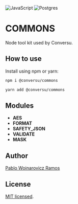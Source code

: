 ![JavaScript](https://img.shields.io/badge/javascript-%23323330.svg?style=for-the-badge&logo=javascript&logoColor=%23F7DF1E)
![Postgres](https://img.shields.io/badge/postgres-%23316192.svg?style=for-the-badge&logo=postgresql&logoColor=white)

# COMMONS
Node tool kit used by Conversu.


## How to use

Install using npm or yarn:

```bash
npm i @conversu/commons
```

```bash
yarn add @conversu/commons
```


## Modules
<ul>
    <li><strong>AES</strong></li>
    <li><strong>FORMAT</strong></li>
    <li><strong>SAFETY_JSON</strong></li>
    <li><strong>VALIDATE</strong></li>
    <li><strong>MASK</strong></li>
</ul>


## Author
<a href='https://github.com/pablovicz' target="_blank">Pablo Woinarovicz Ramos</a>


## License
 [MIT licensed](LICENSE).